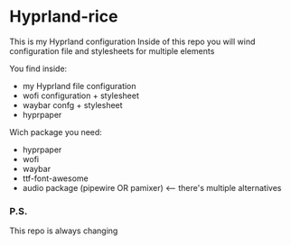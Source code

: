 # Hyprland-rice

This is my Hyprland configuration
Inside of this repo you will wind configuration file and stylesheets for multiple elements

You find inside:

* my Hyprland file configuration
* wofi configuration + stylesheet
* waybar confg + stylesheet
* hyprpaper


Wich package you need:

* hyprpaper
* wofi
* waybar
* ttf-font-awesome
* audio package (pipewire OR pamixer)  <-- there's multiple alternatives



### P.S.

This repo is always changing
